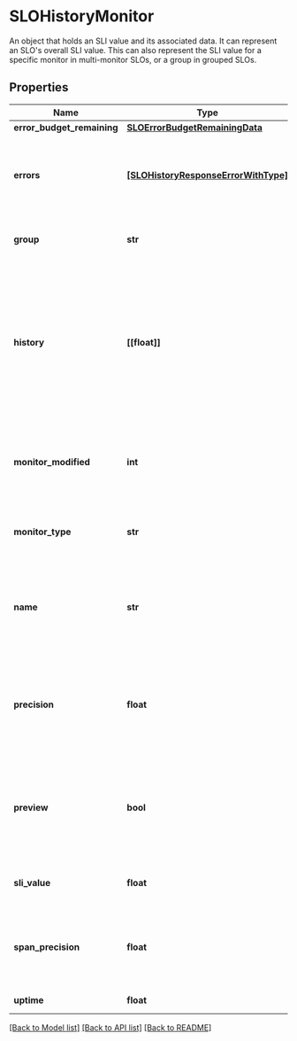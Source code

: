 # SLOHistoryMonitor

An object that holds an SLI value and its associated data. It can represent an SLO's overall SLI value. This can also represent the SLI value for a specific monitor in multi-monitor SLOs, or a group in grouped SLOs.

## Properties
Name | Type | Description | Notes
------------ | ------------- | ------------- | -------------
**error_budget_remaining** | [**SLOErrorBudgetRemainingData**](SLOErrorBudgetRemainingData.md) |  | [optional] 
**errors** | [**[SLOHistoryResponseErrorWithType]**](SLOHistoryResponseErrorWithType.md) | An array of error objects returned while querying the history data for the service level objective. | [optional] 
**group** | **str** | For groups in a grouped SLO, this is the group name. | [optional] 
**history** | **[[float]]** | For &#x60;monitor&#x60; based SLOs, this includes the aggregated history as arrays that include time series and uptime data where &#x60;0&#x3D;monitor&#x60; is in &#x60;OK&#x60; state and &#x60;1&#x3D;monitor&#x60; is in &#x60;alert&#x60; state. | [optional] 
**monitor_modified** | **int** | For &#x60;monitor&#x60; based SLOs, this is the last modified timestamp in epoch seconds of the monitor. | [optional] 
**monitor_type** | **str** | For &#x60;monitor&#x60; based SLOs, this describes the type of monitor. | [optional] 
**name** | **str** | For groups in a grouped SLO, this is the group name. For monitors in a multi-monitor SLO, this is the monitor name. | [optional] 
**precision** | **float** | The amount of decimal places the SLI value is accurate to for the given from &#x60;&amp;&amp;&#x60; to timestamp. Use &#x60;span_precision&#x60; instead. | [optional] 
**preview** | **bool** | For &#x60;monitor&#x60; based SLOs, when &#x60;true&#x60; this indicates that a replay is in progress to give an accurate uptime calculation. | [optional] 
**sli_value** | **float** | The current SLI value of the SLO over the history window. | [optional] 
**span_precision** | **float** | The amount of decimal places the SLI value is accurate to for the given from &#x60;&amp;&amp;&#x60; to timestamp. | [optional] 
**uptime** | **float** | Use &#x60;sli_value&#x60; instead. | [optional] 

[[Back to Model list]](README.md#documentation-for-models) [[Back to API list]](README.md#documentation-for-api-endpoints) [[Back to README]](README.md)


